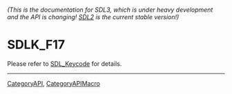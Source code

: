 ###### (This is the documentation for SDL3, which is under heavy development and the API is changing! [SDL2](https://wiki.libsdl.org/SDL2/) is the current stable version!)
# SDLK_F17

Please refer to [SDL_Keycode](SDL_Keycode) for details.

----
[CategoryAPI](CategoryAPI), [CategoryAPIMacro](CategoryAPIMacro)

